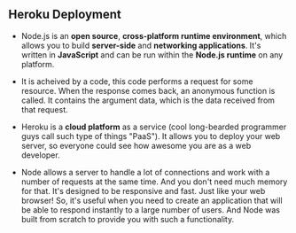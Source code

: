 ## Heroku Deployment

* Node.js is an **open source**, **cross-platform runtime environment**, which allows you to build **server-side** and **networking applications**. It's written in **JavaScript** and can be run within the **Node.js runtime** on any platform.

* It is acheived by a code, this code performs a request for some resource. When the response comes back, an anonymous function is called. It contains the argument data, which is the data received from that request.

* Heroku is a **cloud platform** as a service (cool long-bearded programmer guys call such type of things "PaaS"). It allows you to deploy your web server, so everyone could see how awesome you are as a web developer.

* Node allows a server to handle a lot of connections and work with a number of requests at the same time. And you don't need much memory for that. It's designed to be responsive and fast. Just like your web browser! So, it's useful when you need to create an application that will be able to respond instantly to a large number of users. And Node was built from scratch to provide you with such a functionality.

